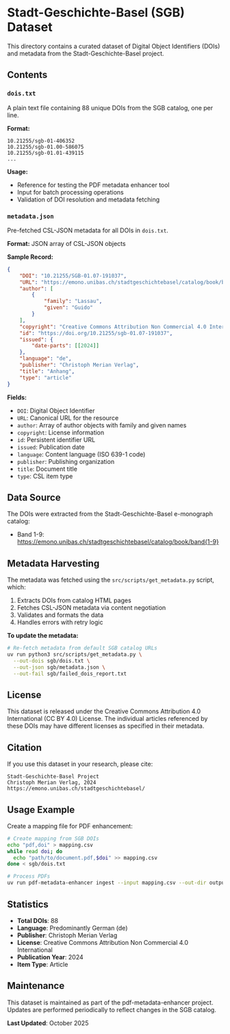 # Stadt-Geschichte-Basel (SGB) Dataset

This directory contains a curated dataset of Digital Object Identifiers (DOIs) and metadata from the Stadt-Geschichte-Basel project.

## Contents

### `dois.txt`

A plain text file containing 88 unique DOIs from the SGB catalog, one per line.

**Format:**

```
10.21255/sgb-01-406352
10.21255/sgb-01.00-586075
10.21255/sgb-01.01-439115
...
```

**Usage:**

- Reference for testing the PDF metadata enhancer tool
- Input for batch processing operations
- Validation of DOI resolution and metadata fetching

### `metadata.json`

Pre-fetched CSL-JSON metadata for all DOIs in `dois.txt`.

**Format:** JSON array of CSL-JSON objects

**Sample Record:**

```json
{
	"DOI": "10.21255/SGB-01.07-191037",
	"URL": "https://emono.unibas.ch/stadtgeschichtebasel/catalog/book/band1/chapter/289",
	"author": [
		{
			"family": "Lassau",
			"given": "Guido"
		}
	],
	"copyright": "Creative Commons Attribution Non Commercial 4.0 International",
	"id": "https://doi.org/10.21255/sgb-01.07-191037",
	"issued": {
		"date-parts": [[2024]]
	},
	"language": "de",
	"publisher": "Christoph Merian Verlag",
	"title": "Anhang",
	"type": "article"
}
```

**Fields:**

- `DOI`: Digital Object Identifier
- `URL`: Canonical URL for the resource
- `author`: Array of author objects with family and given names
- `copyright`: License information
- `id`: Persistent identifier URL
- `issued`: Publication date
- `language`: Content language (ISO 639-1 code)
- `publisher`: Publishing organization
- `title`: Document title
- `type`: CSL item type

## Data Source

The DOIs were extracted from the Stadt-Geschichte-Basel e-monograph catalog:

- Band 1-9: https://emono.unibas.ch/stadtgeschichtebasel/catalog/book/band{1-9}

## Metadata Harvesting

The metadata was fetched using the `src/scripts/get_metadata.py` script, which:

1. Extracts DOIs from catalog HTML pages
2. Fetches CSL-JSON metadata via content negotiation
3. Validates and formats the data
4. Handles errors with retry logic

**To update the metadata:**

```bash
# Re-fetch metadata from default SGB catalog URLs
uv run python3 src/scripts/get_metadata.py \
  --out-dois sgb/dois.txt \
  --out-json sgb/metadata.json \
  --out-fail sgb/failed_dois_report.txt
```

## License

This dataset is released under the Creative Commons Attribution 4.0 International (CC BY 4.0) License. The individual articles referenced by these DOIs may have different licenses as specified in their metadata.

## Citation

If you use this dataset in your research, please cite:

```
Stadt-Geschichte-Basel Project
Christoph Merian Verlag, 2024
https://emono.unibas.ch/stadtgeschichtebasel/
```

## Usage Example

Create a mapping file for PDF enhancement:

```bash
# Create mapping from SGB DOIs
echo "pdf,doi" > mapping.csv
while read doi; do
  echo "path/to/document.pdf,$doi" >> mapping.csv
done < sgb/dois.txt

# Process PDFs
uv run pdf-metadata-enhancer ingest --input mapping.csv --out-dir output/
```

## Statistics

- **Total DOIs**: 88
- **Language**: Predominantly German (de)
- **Publisher**: Christoph Merian Verlag
- **License**: Creative Commons Attribution Non Commercial 4.0 International
- **Publication Year**: 2024
- **Item Type**: Article

## Maintenance

This dataset is maintained as part of the pdf-metadata-enhancer project. Updates are performed periodically to reflect changes in the SGB catalog.

**Last Updated**: October 2025
